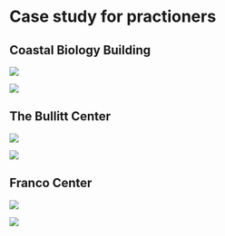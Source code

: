 # Case study for practioners

## Coastal Biology Building

![](<../.gitbook/assets/0 (15).png>)



![](<../.gitbook/assets/1 (15).png>)



## The Bullitt Center

![](<../.gitbook/assets/2 (7).png>)



![](<../.gitbook/assets/3 (7).png>)



## Franco Center

![](<../.gitbook/assets/4 (8).png>)



![](<../.gitbook/assets/5 (4).png>)
